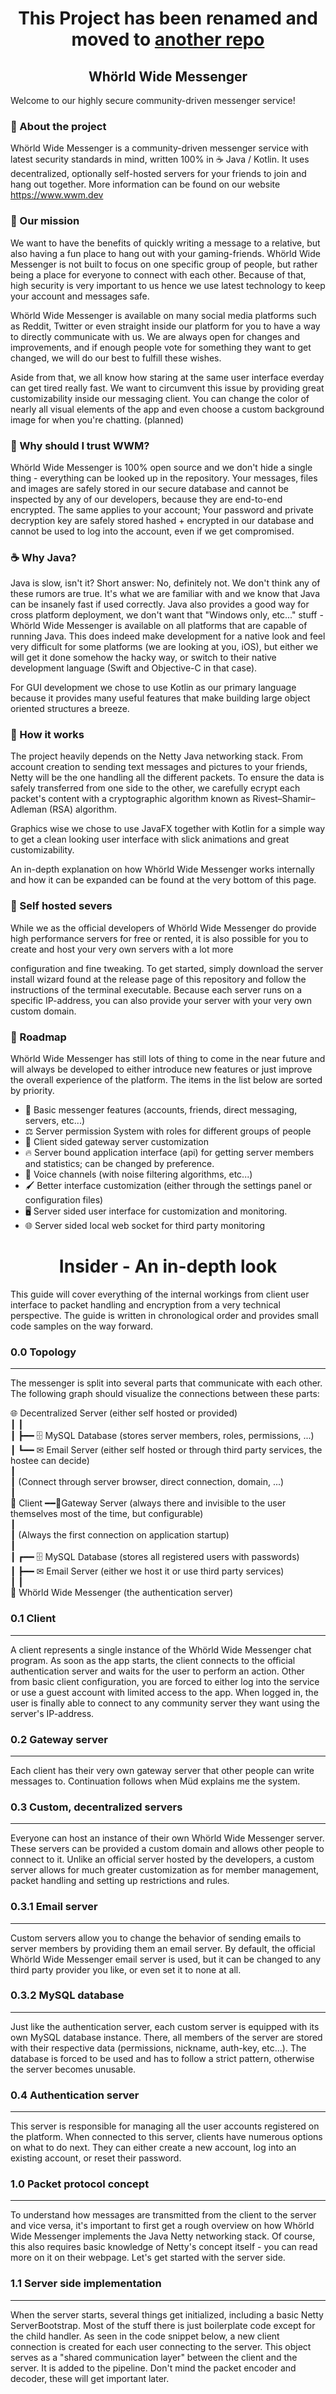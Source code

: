 <h1 align=center>This Project has been renamed and moved to <a href="https://github.com/Heast-Messenger/Heast">another repo</a></h1>

<h2 align=center>Whörld Wide Messenger</h2>

Welcome to our highly secure community-driven messenger service!

### 💬 About the project

Whörld Wide Messenger is a community-driven messenger service with latest security standards in mind, written 100% in ☕ Java / Kotlin. It uses decentralized, optionally self-hosted servers for your friends to join and hang out together. More information can be found on our website https://www.wwm.dev

### 🎯 Our mission 

We want to have the benefits of quickly writing a message to a relative, but also having a fun place to hang out with your gaming-friends. Whörld Wide Messenger is not built to focus on one specific group of people, but rather being a place for everyone to connect with each other. Because of that, high security is very important to us hence we use latest technology to keep your account and messages safe.

Whörld Wide Messenger is available on many social media platforms such as Reddit, Twitter or even straight inside our platform for you to have a way to directly communicate with us. We are always open for changes and improvements, and if enough people vote for something they want to get changed, we will do our best to fulfill these wishes.

Aside from that, we all know how staring at the same user interface everday can get tired really fast. We want to circumvent this issue by providing great customizability inside our messaging client. You can change the color of nearly all visual elements of the app and even choose a custom background image for when you're chatting. (planned)

### 🤝 Why should I trust WWM? 

Whörld Wide Messenger is 100% open source and we don't hide a single thing - everything can be looked up in the repository. Your messages, files and images are safely stored in our secure database and cannot be inspected by any of our developers, because they are end-to-end encrypted. The same applies to your account; Your password and private decryption key are safely stored hashed + encrypted in our database and cannot be used to log into the account, even if we get compromised.

### ☕ Why Java? 

Java is slow, isn't it? Short answer: No, definitely not. We don't think any of these rumors are true. It's what we are familiar with and we know that Java can be insanely fast if used correctly. Java also provides a good way for cross platform deployment, we don't want that "Windows only, etc..." stuff - Whörld Wide Messenger is available on all platforms that are capable of running Java. This does indeed make development for a native look and feel very difficult for some platforms (we are looking at you, iOS), but either we will get it done somehow the hacky way, or switch to their native development language (Swift and Objective-C in that case).

For GUI development we chose to use Kotlin as our primary language because it provides many useful features that make building large object oriented structures a breeze. 

### 🔨 How it works 

The project heavily depends on the Netty Java networking stack. From account creation to sending text messages and pictures to your friends, Netty will be the one handling all the different packets. To ensure the data is safely transferred from one side to the other, we carefully ecrypt each packet's content with a cryptographic algorithm known as Rivest–Shamir–Adleman (RSA) algorithm.

Graphics wise we chose to use JavaFX together with Kotlin for a simple way to get a clean looking user interface with slick animations and great customizability.

An in-depth explanation on how Whörld Wide Messenger works internally and how it can be expanded can be found at the very bottom of this page.

### 📡 Self hosted severs

While we as the official developers of Whörld Wide Messenger do provide high performance servers for free or rented, it is also possible for you to create and host your very own servers with a lot more 

configuration and fine tweaking. To get started, simply download the server install wizard found at the release page of this repository and follow the instructions of the terminal executable. Because each server runs on a specific IP-address, you can also provide your server with your very own custom domain.

### 🚀 Roadmap

Whörld Wide Messenger has still lots of thing to come in the near future and will always be developed to either introduce new features or just improve the overall experience of the platform. The items in the list below are sorted by priority.

* 💬 Basic messenger features (accounts, friends, direct messaging, servers, etc...)
* ⚖ Server permission System with roles for different groups of people
* 🚪 Client sided gateway server customization
* 🔥 Server bound application interface (api) for getting server members and statistics; can be changed by preference.
* 📢 Voice channels (with noise filtering algorithms, etc...)
* 🖌 Better interface customization (either through the settings panel or configuration files)
* 🖥 Server sided user interface for customization and monitoring.
* 🌐 Server sided local web socket for third party monitoring

<h1 align=center>Insider - An in-depth look</h1>

This guide will cover everything of the internal workings from client user interface to packet handling and encryption from a very technical perspective. The guide is written in chronological order and provides small code samples on the way forward.

### 0.0 Topology
<hr>
The messenger is split into several parts that communicate with each other. The following graph should visualize the connections between these parts:

🌐 Decentralized Server (either self hosted or provided)<br>
    ┃   ┃<br>
    ┃   ┣━━ 🗄 MySQL Database (stores server members, roles, permissions, ...)<br>
    ┃   ┗━━ ✉ Email Server (either self hosted or through third party services, the hostee can decide)<br>
    ┃<br>
    ┃ (Connect through server browser, direct connection, domain, ...)<br>
    ┃<br>
📍 Client ━━🚪Gateway Server (always there and invisible to the user themselves most of the time, but configurable)<br>
    ┃<br>
    ┃ (Always the first connection on application startup)<br>
    ┃<br>
    ┃   ┏━━ 🗄 MySQL Database (stores all registered users with passwords)<br>
    ┃   ┣━━ ✉ Email Server (either we host it or use third party services)<br>
    ┃   ┃<br>
💬 Whörld Wide Messenger (the authentication server)

### 0.1 Client
<hr>
A client represents a single instance of the Whörld Wide Messenger chat program. As soon as the app starts, the client connects to the official authentication server and waits for the user to perform an action. Other from basic client configuration, you are forced to either log into the service or use a guest account with limited access to the app. When logged in, the user is finally able to connect to any community server they want using the server's IP-address.

### 0.2 Gateway server
<hr>
Each client has their very own gateway server that other people can write messages to. Continuation follows when Müd explains me the system.

### 0.3 Custom, decentralized servers
<hr>
Everyone can host an instance of their own Whörld Wide Messenger server. These servers can be provided a custom domain and allows other people to connect to it. Unlike an official server hosted by the developers, a custom server allows for much greater customization as for member management, packet handling and setting up restrictions and rules.

### 0.3.1 Email server
<hr>
Custom servers allow you to change the behavior of sending emails to server members by providing them an email server. By default, the official Whörld Wide Messenger email server is used, but it can be changed to any third party provider you like, or even set it to none at all.

### 0.3.2 MySQL database
<hr>
Just like the authentication server, each custom server is equipped with its own MySQL database instance. There, all members of the server are stored with their respective data (permissions, nickname, auth-key, etc...). The database is forced to be used and has to follow a strict pattern, otherwise the server becomes unusable.

### 0.4 Authentication server
<hr>
This server is responsible for managing all the user accounts registered on the platform. When connected to this server, clients have numerous options on what to do next. They can either create a new account, log into an existing account, or reset their password.

### 1.0 Packet protocol concept
<hr>
To understand how messages are transmitted from the client to the server and vice versa, it's important to first get a rough overview on how Whörld Wide Messenger implements the Java Netty networking stack. Of course, this also requires basic knowledge of Netty's concept itself - you can read more on it on their webpage. Let's get started with the server side.

### 1.1 Server side implementation
<hr>
When the server starts, several things get initialized, including a basic Netty ServerBootstrap. Most of the stuff there is just boilerplate code except for the child handler. As seen in the code snippet below, a new client connection is created for each user connecting to the server. This object serves as a "shared communication layer" between the client and the server. It is added to the pipeline. Don't mind the packet encoder and decoder, these will get important later.
